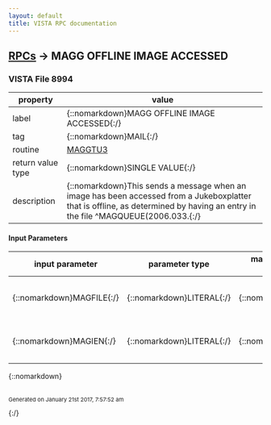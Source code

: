 ```yaml
---
layout: default
title: VISTA RPC documentation
---
```




## [RPCs](TableOfContent.md) &#8594; MAGG OFFLINE IMAGE ACCESSED 



### VISTA File 8994 


 property | value 
--- | --- 
 label | {::nomarkdown}MAGG OFFLINE IMAGE ACCESSED{:/}
 tag | {::nomarkdown}MAIL{:/}
 routine | [MAGGTU3](http://code.osehra.org/dox/Routine_MAGGTU3_source.html)
 return value type | {::nomarkdown}SINGLE VALUE{:/}
 description | {::nomarkdown}This sends a message when an image has been accessed from a Jukeboxplatter that is offline, as determined by having an entry in the file ^MAGQUEUE(2006.033.{:/}

#### Input Parameters

| input parameter | parameter type | maximum data length | required | description | 
| --- | --- | --- | --- | --- | 
| {::nomarkdown}MAGFILE{:/} | {::nomarkdown}LITERAL{:/} | {::nomarkdown}90{:/} | {::nomarkdown}true{:/} | {::nomarkdown}The full path and file name of the Image accessed.{:/} | 
| {::nomarkdown}MAGIEN{:/} | {::nomarkdown}LITERAL{:/} | {::nomarkdown}30{:/} | {::nomarkdown}true{:/} | {::nomarkdown}The Internal entry number in file MAG(2005.  {:/} | 

{::nomarkdown} <br/><br/><p style="font-size: 11px">Generated on January 21st 2017, 7:57:52 am</p>{:/}